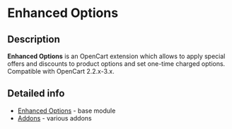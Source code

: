 # Enhanced Options

## Description
**Enhanced Options** is an OpenCart extension which allows to apply special offers and discounts to product options and set one-time charged options.
Compatible with OpenCart 2.2.x-3.x.

## Detailed info
* [Enhanced Options](module) - base module
* [Addons](addons) - various addons

